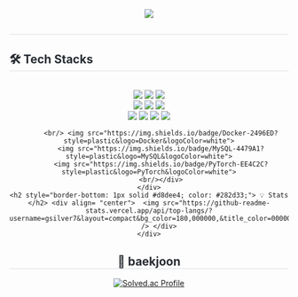 <div align= "center">
    <img src="https://capsule-render.vercel.app/api?type=waving&color=auto&height=180&text=gsilver7&animation=fadeIn&fontColor=000000&fontSize=50" />
    </div>
    <div style="text-align: left;"> 
    <h2 style="border-bottom: 1px solid #d8dee4; color: #282d33;">  </h2>  
    <div style="font-weight: 700; font-size: 15px; text-align: left; color: #282d33;">  </div> 
    </div>
    <div style="text-align: left;">
    <h2 style="border-bottom: 1px solid #d8dee4; color: #282d33;"> 🛠️ Tech Stacks </h2> <br> 
    <div  align= "center"> <img src="https://img.shields.io/badge/Javascript-F7DF1E?style=plastic&logo=Javascript&logoColor=white">
          <img src="https://img.shields.io/badge/ReactNative-61DAFB?style=plastic&logo=React&logoColor=white">
          <img src="https://img.shields.io/badge/React-61DAFB?style=plastic&logo=React&logoColor=white">
          <br/><img src="https://img.shields.io/badge/Node.js-339933?style=plastic&logo=Node.js&logoColor=white">
          <img src="https://img.shields.io/badge/Express-000000?style=plastic&logo=Express&logoColor=white">
<img src="https://img.shields.io/badge/NestJS-E0234E?style=plastic&logo=NestJS&logoColor=white">
          <br/><img src="https://img.shields.io/badge/C-A8B9CC?style=plastic&logo=C&logoColor=white">
<img src="https://img.shields.io/badge/Python-3776AB?style=plastic&logo=Python&logoColor=white">
          <img src="https://img.shields.io/badge/Java-007396?style=plastic&logo=Java&logoColor=white">
<img src="https://img.shields.io/badge/Spring-6DB33F?style=plastic&logo=Spring&logoColor=white">
          
          <br/> <img src="https://img.shields.io/badge/Docker-2496ED?style=plastic&logo=Docker&logoColor=white">
          <img src="https://img.shields.io/badge/MySQL-4479A1?style=plastic&logo=MySQL&logoColor=white">
          <img src="https://img.shields.io/badge/PyTorch-EE4C2C?style=plastic&logo=PyTorch&logoColor=white">
          <br/></div>
    </div>
    <h2 style="border-bottom: 1px solid #d8dee4; color: #282d33;"> 💡 Stats </h2> <div align= "center">  <img src="https://github-readme-stats.vercel.app/api/top-langs/?username=gsilver7&layout=compact&bg_color=180,000000,&title_color=000000&text_color=000000"
          /> </div> 
    </div>


<h2 style="border-bottom: 1px solid #d8dee4; color: #282d33;"> 🏅 baekjoon </h2> <div align= "center">
    
[![Solved.ac Profile](http://mazassumnida.wtf/api/v2/generate_badge?boj=kmjmath002)](https://solved.ac/kmjmath002/)

</div> 
    </div>
